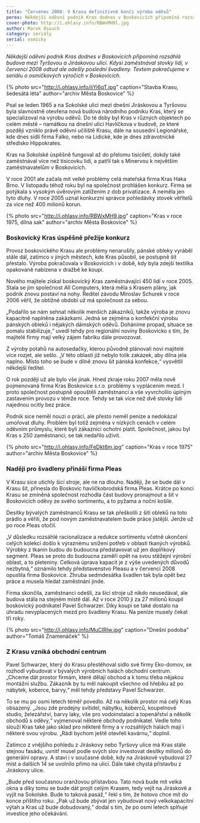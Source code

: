 ```yaml
---
title: "Červenec 2008: V Krasu definitivně končí výroba oděvů"
perex: Někdejší oděvní podnik Kras dodnes v Boskovicích připomíná rozsáhlá budova mezi Tyršovou a Jiráskovou ulicí. Kdysi zaměstnával stovky lidí, v červenci 2008 odtud ale odešly poslední švadleny.
cover-photo: http://i.ohlasy.info/RBWxMH9l.jpg
author: Marek Osouch
category: seriály
serial: osmicky
---
```


*Někdejší oděvní podnik Kras dodnes v Boskovicích připomíná rozsáhlá budova mezi Tyršovou a Jiráskovou ulicí. Kdysi zaměstnával stovky lidí, v červenci 2008 odtud ale odešly poslední švadleny. Textem pokračujeme v seriálu o osmičkových výročích v Boskovicích.*

{% photo src="http://i.ohlasy.info/iiYi6qT.jpg" caption="Stavba Krasu, šedesátá léta" author="archiv Města Boskovice" %}

Psal se leden 1965 a na Sokolské ulici mezi dnešní Jiráskovou a Tyršovou byla slavnostně otevřena nová budova národního podniku Kras, který se specializoval na výrobu oděvů. Do té doby byl Kras v různých objektech po celém městě – namátkou na dnešní ulici Havlíčkova v budově, ze které později vzniklo právě oděvní učiliště Krasu, dále na sousední Legionářské, kde dnes sídlí firma Falko, nebo na Lidické, kde je dnes zdravotnické středisko Hippokrates.

Kras na Sokolské úspěšně fungoval až do přelomu tisíciletí, dokdy také zaměstnával více než tisícovku lidí, a patřil tak s Minervou k největším zaměstnavatelům v Boskovicích.

V roce 2001 ale začala mít velké problémy celá mateřská firma Kras Haka Brno. V listopadu téhož roku byl na společnost prohlášen konkurz. Firma se potýkala s vysokým úvěrovým zatížením z dob privatizace. A neměla jen tyto dluhy. V roce 2005 uznal konkurzní správce pohledávky stovek věřitelů za více než 400 milionů korun.

{% photo src="http://i.ohlasy.info/RBWxMH9.jpg" caption="Kras v roce 1975, dílna sak" author="archiv Města Boskovice" %}

### Boskovický Kras úspěšně přežije konkurz

Provoz boskovického Krasu ale problémy nenarušily, pánské obleky vyráběl stále dál, zatímco v jiných městech, kde Kras působil, se postupně šít přestalo. Výroba pokračovala v Boskovicích i v době, kdy byla zdejší textilka opakovaně nabízena v dražbě ke koupi.

Nového majitele získal boskovický Kras zaměstnávající 450 lidí v roce 2005. Stala se jím společnost All Computers, která měla s Krasem plány, jak podnik znovu postaví na nohy. Ředitel závodu Miroslav Schurek v roce 2006 věřil, že obtížné období už má společnost za sebou.

„Podařilo se nám sehnat několik menších zákazníků, takže výroba je znovu kapacitně naplněna zakázkami. Jedná se zejména o konfekční výrobu pánských obleků i nějakých dámských oděvů. Doháníme propad, situace se pomalu stabilizuje,“ uvedl tehdy pro regionální noviny Boskovicko s tím, že majitelé firmy mají velký zájem fabriku dále provozovat.

Z výroby potahů na autosedačky, kterou původně plánovali noví majitelé více rozjet, ale sešlo. „V této oblasti již nebylo tolik zakázek, aby dílna jela naplno. Místo toho se bude v dílně znovu šít pánská konfekce,“ vysvětlil někdejší ředitel.

O rok později už ale bylo vše jinak. Hned zkraje roku 2007 měla nově pojmenovaná firma Kras Boskovice s.r.o. problémy s vyplácením mezd. I proto společnost postupně opouštěli zaměstnanci a vše vyvrcholilo úplným zastavením provozu v témže roce. Tehdy se tak více než dvě stovky lidí najednou ocitly bez práce.

Podnik sice neměl nouzi o práci, ale přesto neměl peníze a nedokázal umořovat dluhy. Problém byl totiž zejména v nízkých cenách v celém oděvním průmyslu, které byli zákazníci ochotni platit. Společnost, jakou byl Kras s 250 zaměstnanci, se tak nedařilo uživit.

{% photo src="http://i.ohlasy.info/FeDkt6m.jpg" caption="Kras v roce 1975" author="archiv Města Boskovice" %}

### Naději pro švadleny přináší firma Pleas

V Krasu sice utichly šicí stroje, ale ne na dlouho. Naději, že se bude dál v Krasu šít, přinesla do Boskovic havlíčkobrodská firma Pleas. Krátce po konci Krasu se zmíněná společnost rozhodla část budovy pronajmout a šít v Boskovicích oděvy ze svého sortimentu, a to pyžama a noční košile.

Desítky bývalých zaměstnanců Krasu se tak přeškolili z šití obleků na toto prádlo a věřili, že pod novým zaměstnavatelem bude práce jistější. Jenže už po roce Pleas otočil.

„V důsledku rozsáhlé racionalizace a redukce sortimentu včetně ukončení celých kolekcí došlo k výraznému snížení potřeb v oblasti tkaných výrobků. Výrobky z tkanin budou do budoucna představovat už jen doplňkový segment. Pleas se proto do budoucna zaměří opět na svou stěžejní výrobní oblast, a to pleteniny. Celková úprava kapacit je z výše uvedených důvodů nezbytná,“ oznámilo tehdy představenstvo Pleasu a v červenci 2008 opustila firma Boskovice. Zhruba sedmdesátka švadlen tak byla opět bez práce a musela hledat zaměstnání jinde.

Firma skončila, zaměstnanci odešli, za šicí stroje už nikdo neusedával, ale budova stála na stejném místě dál. Až v roce 2010 ji za 27 milionů koupil boskovický podnikatel Pavel Schwarzer. Díky koupi se také dostalo na úhradu nevyplacených mezd pro švadleny Krasu. Na peníze musely čekat tři roky.

{% photo src="http://i.ohlasy.info/MuCIRIw.jpg" caption="Dnešní podoba" author="Tomáš Znamenáček" %}

### Z Krasu vzniká obchodní centrum

Pavel Schwarzer, který do Krasu přestěhoval sídlo své firmy Eko-domov, se rozhodl vybudovat v bývalých výrobních halách obchodní centrum. „Chceme dát prostor firmám, které dělají obchod a k tomu třeba nějakou montážní službu. Zákazník by tu měl nakoupit všechno od hřebíku až po nábytek, koberce, barvy,“ měl tehdy představy Pavel Schwarzer.

To se mu po osmi letech téměř povedlo. Až na několik prostor má celý Kras obsazený. „Jsou zde prodejny svítidel, nábytku, koberců, koupelnové studio, železářství, barvy laky, vše pro vodoinstalaci a topenářství a několik obchodů s oděvy,“ vyjmenoval některé obchody podnikatel. Vedle toho slouží Kras také jako sklad pro některé firmy a v rozsáhlých halách mají i některé svou výrobu. „Rádi bychom ještě otevřeli kavárnu,“ doplnil.

Zatímco z vnějšího pohledu z Jiráskovy nebo Tyršovy ulice má Kras stále stejnou fasádu, uvnitř musel podle svých slov investovat desítky milionů do generální opravy. A staví i v současné době, kdy na Jiráskově vybudoval 27 míst a dalších 14 se uvolnilo přímo na ulici. Dále také chystá přístavbu z Jiráskovy ulice.

„Bude před současnou oranžovou přístavbou. Tato nová bude mít velká okna a díky tomu se bude dát projít celým Krasem, tedy vejít na Jiráskově a vyjít na Sokolské. Bude to taková pasáž,“ řekl s tím, že hotovo chce mít do konce příštího roku. „Pak už bude zbývat jen vybudovat nový velkokapacitní výtah a Kras už bude dobudovaný,“ dodal s tím, že po osmi letech splňuje investice jeho očekávání.